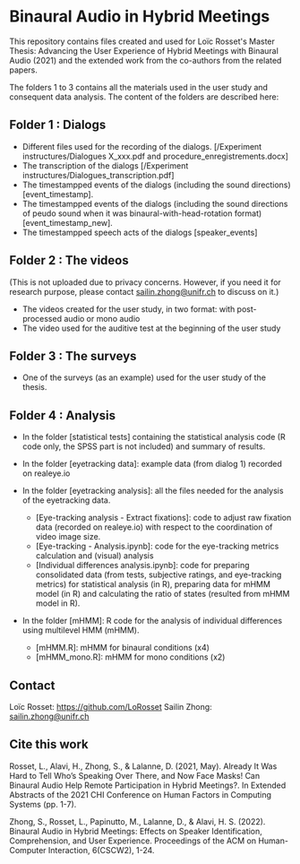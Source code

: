 # Binaural Audio in Hybrid Meetings
This repository contains files created and used for Loïc Rosset's Master Thesis: Advancing the User Experience of Hybrid Meetings with Binaural Audio (2021) and the extended work from the co-authors from the related papers.

The folders 1 to 3 contains all the materials used in the user study and consequent data analysis. The content of the folders are described here:

## Folder 1 : Dialogs
* Different files used for the recording of the dialogs. [/Experiment instructures/Dialogues X_xxx.pdf and procedure_enregistrements.docx]
* The transcription of the dialogs [/Experiment instructures/Dialogues_transcription.pdf]
* The timestampped events of the dialogs (including the sound directions) [event_timestamp].
* The timestampped events of the dialogs (including the sound directions of peudo sound when it was binaural-with-head-rotation format) [event_timestamp_new].
* The timestampped speech acts of the dialogs [speaker_events]

## Folder 2 : The videos 
(This is not uploaded due to privacy concerns. However, if you need it for research purpose, please contact sailin.zhong@unifr.ch to discuss on it.) 
* The videos created for the user study, in two format: with post-processed audio or mono audio
* The video used for the auditive test at the beginning of the user study

## Folder 3 : The surveys
* One of the surveys (as an example) used for the user study of the thesis. 

## Folder 4 : Analysis

* In the folder [statistical tests] containing the statistical analysis code (R code only, the SPSS part is not included) and summary of results.

* In the folder [eyetracking data]: example data (from dialog 1) recorded on realeye.io

* In the folder [eyetracking analysis]: all the files needed for the analysis of the eyetracking data. 
  - [Eye-tracking analysis - Extract fixations]: code to adjust raw fixation data (recorded on realeye.io) with respect to the coordination of video image size. 
  - [Eye-tracking - Analysis.ipynb]: code for the eye-tracking metrics calculation and (visual) analysis
  - [Individual differences analysis.ipynb]: code for preparing consolidated data (from tests, subjective ratings, and eye-tracking metrics) for statistical analysis (in R), preparing data for mHMM model (in R) and calculating the ratio of states (resulted from mHMM model in R).   
* In the folder [mHMM]: R code for the analysis of individual differences using multilevel HMM (mHMM). 
  - [mHMM.R]: mHMM for binaural conditions (x4)
  - [mHMM_mono.R]: mHMM for mono conditions (x2)


## Contact
Loïc Rosset: https://github.com/LoRosset
Sailin Zhong: sailin.zhong@unifr.ch 

## Cite this work
Rosset, L., Alavi, H., Zhong, S., & Lalanne, D. (2021, May). Already It Was Hard to Tell Who’s Speaking Over There, and Now Face Masks! Can Binaural Audio Help Remote Participation in Hybrid Meetings?. In Extended Abstracts of the 2021 CHI Conference on Human Factors in Computing Systems (pp. 1-7).

Zhong, S., Rosset, L., Papinutto, M., Lalanne, D., & Alavi, H. S. (2022). Binaural Audio in Hybrid Meetings: Effects on Speaker Identification, Comprehension, and User Experience. Proceedings of the ACM on Human-Computer Interaction, 6(CSCW2), 1-24.

